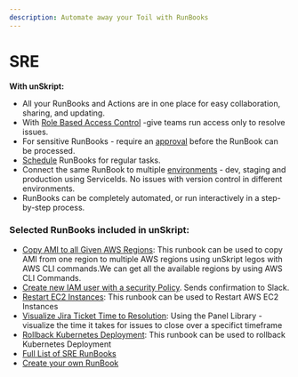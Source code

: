 ```yaml
---
description: Automate away your Toil with RunBooks
---
```


# SRE

**With unSkript:**

* All your RunBooks and Actions are in one place for easy collaboration, sharing, and updating.
* &#x20;With [Role Based Access Control](../tooling/role-based-access-control/) -give teams run access only to resolve issues.
* For sensitive RunBooks - require an [approval](../tooling/role-based-access-control/rbac-roles.md) before the RunBook can be processed.
* [Schedule](../runbooks/xrunbooks/schedules.md) RunBooks for regular tasks.
* Connect the same RunBook to multiple [environments](../connnecting/proxies/connect-your-environment/) - dev, staging and production using ServiceIds.  No issues with version control in different environments.
* RunBooks can be completely automated, or run interactively in a step-by-step process.



### Selected RunBooks included in unSkript:

* [Copy AMI to all Given AWS Regions](https://github.com/unskript/Awesome-CloudOps-Automation/tree/master/AWS/Copy\_ami\_to\_all\_given\_AWS\_regions.ipynb): This runbook can be used to copy AMI from one region to multiple AWS regions using unSkript legos with AWS CLI commands.We can get all the available regions by using AWS CLI Commands.
* [Create new IAM user with a security Policy](https://github.com/unskript/Awesome-CloudOps-Automation/blob/master/AWS/AWS\_Create\_New\_IAM\_User\_With\_Policy.ipynb). Sends confirmation to Slack.
* [Restart EC2 Instances](https://github.com/unskript/Awesome-CloudOps-Automation/tree/master/AWS/Restart\_AWS\_EC2\_Instances\_By\_Tag.ipynb): This runbook can be used to Restart AWS EC2 Instances
* [Visualize Jira Ticket Time to Resolution](https://github.com/unskript/Awesome-CloudOps-Automation/blob/master/Jira/jira\_visualize\_time\_to\_resolution.ipynb):  Using the Panel Library - visualize the time it takes for issues to close over a specifict timeframe
* [Rollback Kubernetes Deployment](https://github.com/unskript/Awesome-CloudOps-Automation/tree/master/Kubernetes/Rollback\_k8s\_Deployment\_and\_Update\_Jira.ipynb): This runbook can be used to rollback Kubernetes Deployment
* [Full List of SRE RunBooks](broken-reference)
* [Create your own RunBook](../runbooks/xrunbooks/)
